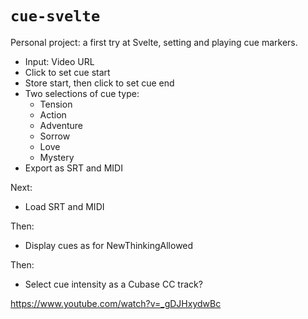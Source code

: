 # `cue-svelte`

Personal project: a first try at Svelte, setting and playing cue markers.


* Input: Video URL
* Click to set cue start
* Store start, then click to set cue end 
* Two selections of  cue type:
    * Tension 
    * Action
    * Adventure
    * Sorrow
    * Love
    * Mystery
* Export as SRT and MIDI

Next: 

* Load SRT and MIDI

Then:

* Display cues as for NewThinkingAllowed

Then:

* Select cue intensity as a Cubase CC track?



https://www.youtube.com/watch?v=_gDJHxydwBc
